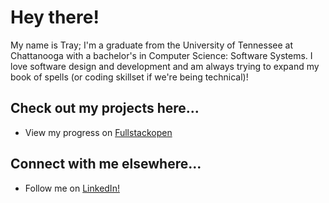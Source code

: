 <h1>Hey there!</h1>

My name is Tray; I'm a graduate from the University of Tennessee at Chattanooga with a bachelor's in Computer Science: Software Systems. I love software design and development and am always trying to expand my book of spells (or coding skillset if we're being technical)!

<h2>Check out my projects here...</h2>

- View my progress on [Fullstackopen](https://github.com/rogueslime/fullstackopen)

<h2>Connect with me elsewhere...</h2>

- Follow me on [LinkedIn!](https://www.linkedin.com/in/trayton-berry)
